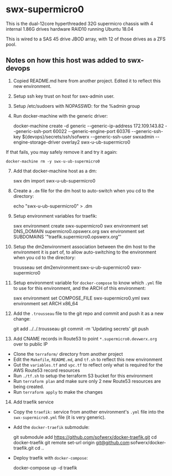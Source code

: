 # swx-supermicro0

This is the dual-12core hyperthreaded 32G supermicro chassis with 4 internal 1.86G drives hardware RAID10 running Ubuntu 18.04

This is wired to a SAS 45 drive JBOD array, with 12 of those drives as a ZFS pool.

## Notes on how this host was added to swx-devops

1. Copied README.md here from another project. Edited it to reflect this new environment.

2. Setup ssh key trust on host for swx-admin user.

3. Setup /etc/sudoers with NOPASSWD: for the %admin group

6. Run docker-machine with the generic driver:

    docker-machine create -d generic --generic-ip-address 172.109.143.82 --generic-ssh-port 60022 --generic-engine-port 60376 --generic-ssh-key ${devops}/secrets/ssh/sofwerx --generic-ssh-user swxadmin --engine-storage-driver overlay2 swx-u-ub-supermicro0

If that fails, you may safely remove it and try it again:

    docker-machine rm -y swx-u-ub-supermicro0

7. Add that docker-machine host as a dm:

    swx dm import swx-u-ub-supermicro0

8. Create a `.dm` file for the dm host to auto-switch when you cd to the directory:

    echo "swx-u-ub-supermicro0" > .dm

9. Setup environment variables for traefik:

    swx environment create swx-supermicro0
    swx environment set DNS_DOMAIN supermicro0.opswerx.org
    swx environment set SUBDOMAINS '"traefik.supermicro0.opswerx.org"'

10. Setup the dm2environment association between the dm host to the environment it is part of, to allow auto-switching to the environment when you cd to the directory:

    trousseau set dm2environment:swx-u-ub-supermicro0 swx-supermicro0

11. Setup environment variable for `docker-compose` to know which `.yml` file to use for this environment, and the ARCH of this environment:

    swx environment set COMPOSE_FILE swx-supermicro0.yml
    swx environment set ARCH x86_64

12. Add the `.trousseau` file to the git repo and commit and push it as a new change:

    git add ../../.trousseau
    git commit -m 'Updating secrets'
    git push

13. Add CNAME records in Route53 to point `*.supermicro0.devwerx.org` over to public IP
- Clone the `terraform/` directory from another project
- Edit the `Makefile`, `README.md`, and `tf.sh` to reflect this new environment
- Gut the `variables.tf` and `vpc.tf` to reflect only what is required for the AWS Route53 record resources
- Run `./tf.sh` to setup the terraform S3 bucket for this environment
- Run `terraform plan` and make sure only 2 new Route53 resources are being created.
- Run `terraform apply` to make the changes

14. Add traefik service

- Copy the `traefik:` service from another environment's `.yml` file into the `swx-supermicro0.yml` file (it is very generic).
- Add the `docker-traefik` submodule:

    git submodule add https://github.com/sofwerx/docker-traefik.git
    cd docker-traefik
    git remote set-url origin git@github.com:sofwerx/docker-traefik.git
    cd ..

- Deploy traefik with `docker-compose`:

    docker-compose up -d traefik

